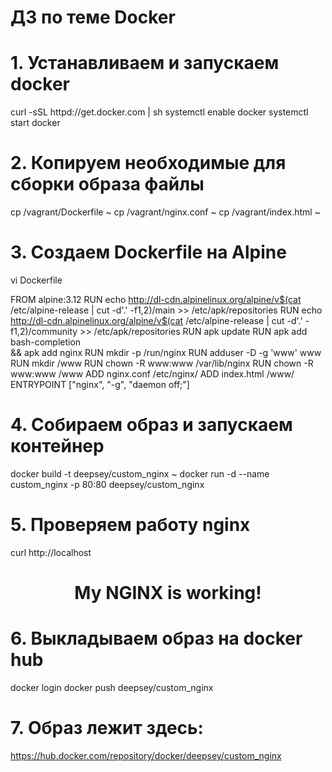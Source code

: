 # ДЗ по теме Docker

# 1. Устанавливаем и запускаем docker

curl -sSL httpd://get.docker.com | sh
systemctl enable docker
systemctl start docker

# 2. Копируем необходимые для сборки образа файлы

cp /vagrant/Dockerfile ~
cp /vagrant/nginx.conf ~
cp /vagrant/index.html ~

# 3. Создаем Dockerfile на Alpine

vi Dockerfile


FROM alpine:3.12
RUN echo http://dl-cdn.alpinelinux.org/alpine/v$(cat /etc/alpine-release | cut -d'.' -f1,2)/main >> /etc/apk/repositories
RUN echo http://dl-cdn.alpinelinux.org/alpine/v$(cat /etc/alpine-release | cut -d'.' -f1,2)/community >> /etc/apk/repositories
RUN apk update
RUN apk add bash-completion \
    && apk add nginx
RUN mkdir -p /run/nginx
RUN adduser -D -g 'www' www
RUN mkdir /www
RUN chown -R www:www /var/lib/nginx
RUN chown -R www:www /www
ADD nginx.conf /etc/nginx/
ADD index.html /www/
ENTRYPOINT ["nginx", "-g", "daemon off;"]

# 4. Собираем образ и запускаем контейнер

docker build -t deepsey/custom_nginx ~
docker run -d --name custom_nginx -p 80:80 deepsey/custom_nginx

# 5. Проверяем работу nginx

curl http://localhost

<center><H1>My NGINX is working!</H1></center>


# 6. Выкладываем образ на docker hub 

docker login
docker push deepsey/custom_nginx

# 7. Образ лежит здесь:

https://hub.docker.com/repository/docker/deepsey/custom_nginx
